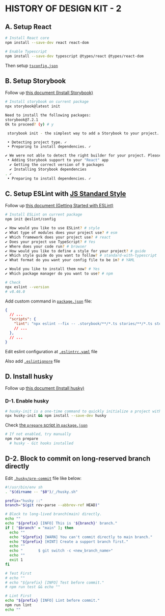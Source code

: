 # HISTORY OF DESIGN KIT - 2

## A. Setup React

```bash
# Install React core
npm install --save-dev react react-dom

# Enable Typescript
npm install --save-dev typescript @types/react @types/react-dom
```

Then setup [`tsconfig.json`](../tsconfig.json)

## B. Setup Storybook

Follow up [this document (Install Storybook)](https://storybook.js.org/docs/react/get-started/install)

```bash
# Install storybook on current package
npx storybook@latest init

Need to install the following packages:
storybook@7.2.1
Ok to proceed? (y) # y

 storybook init - the simplest way to add a Storybook to your project. 

 • Detecting project type. ✓
 • Preparing to install dependencies. ✓

✔ We were not able to detect the right builder for your project. Please select one: › # Webpack 5
 • Adding Storybook support to your "React" app
  ✔ Getting the correct version of 9 packages
  ✔ Installing Storybook dependencies
. ✓
 • Preparing to install dependencies. ✓
```

## C. Setup ESLint with [JS Standard Style](https://standardjs.com/index.html#install)

Follow up [this document (Getting Started with ESLint)](https://eslint.org/docs/latest/use/getting-started)

```bash
# Install ESLint on current package
npm init @eslint/config

✔ How would you like to use ESLint? # style
✔ What type of modules does your project use? # esm
✔ Which framework does your project use? # react
✔ Does your project use TypeScript? # Yes
✔ Where does your code run? # browser
✔ How would you like to define a style for your project? # guide
✔ Which style guide do you want to follow? # standard-with-typescript
✔ What format do you want your config file to be in? # YAML

✔ Would you like to install them now? # Yes
✔ Which package manager do you want to use? # npm

# Check
npx eslint --version
# v8.46.0
```

Add custom command in [`package.json`](../package.json) file:

```json
{
  // ...
  "scripts": {
    "lint": "npx eslint --fix -- .storybook/**/*.ts stories/**/*.ts stories/**/*.tsx",
    // ...
  },
  // ...
}
```

Edit eslint configuration at [`.eslintrc.yaml`](../.eslintrc.yaml) file

Also add [`.eslintignore`](../.eslintignore) file

## D. Install husky

Follow up [this document (Install husky)](https://typicode.github.io/husky/getting-started.html)

### D-1. Enable husky

```bash
# husky-init is a one-time command to quickly initialize a project with husky.
npx husky-init && npm install --save-dev husky
```

Check [the `prepare` script in `package.json`](./package.json#L6)

```bash
# If not enabled, try manually
npm run prepare
  # husky - Git hooks installed
```

## D-2. Block to commit on long-reserved branch directly

Edit [`.husky/pre-commit`](../.husky/pre-commit) file like below:

```bash
#!/usr/bin/env sh
. "$(dirname -- "$0")/_/husky.sh"

prefix="husky ::"
branch="$(git rev-parse --abbrev-ref HEAD)"

# Block to long-lived branch(main) directly.
echo ""
echo "${prefix} [INFO] This is '${branch}' branch."
if [ "$branch" = "main" ]; then
  echo ""
  echo "${prefix} [WARN] You can't commit directly to main branch."
  echo "${prefix} [HINT] Create a support branch first."
  echo ""
  echo "       $ git switch -c <new_branch_name>"
  echo ""
  exit 1
fi

# Test First
# echo ""
# echo "${prefix} [INFO] Test before commit."
# npm run test && echo ""

# Lint First
echo "${prefix} [INFO] Lint before commit."
npm run lint
echo ""
```
